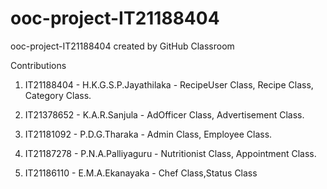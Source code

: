 # ooc-project-IT21188404
ooc-project-IT21188404 created by GitHub Classroom


Contributions

1. IT21188404 - H.K.G.S.P.Jayathilaka - RecipeUser Class, Recipe Class, Category Class.

2. IT21378652 - K.A.R.Sanjula - AdOfficer Class, Advertisement Class.

3. IT21181092 - P.D.G.Tharaka - Admin Class, Employee Class.

4. IT21187278 - P.N.A.Palliyaguru - Nutritionist Class, Appointment Class.

5. IT21186110 - E.M.A.Ekanayaka - Chef Class,Status Class








